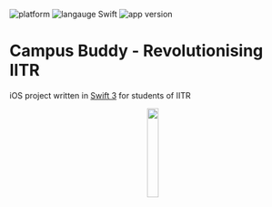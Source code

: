 ![platform](https://img.shields.io/badge/platform-iOS-brightgreen.svg)
![langauge Swift](https://img.shields.io/badge/language-Swift3.0-brightgreen.svg)
![app version](https://img.shields.io/badge/version-1.0.0-brightgreen.svg)

# Campus Buddy - Revolutionising IITR

iOS project written in <a href="https://github.com/apple/swift">Swift 3</a> for students of IITR

<div style="margin: 0 auto; text-align: center;">
    <a href="https://itunes.apple.com/in/app/campus-buddy/id1177582988?mt=8"><img src="http://urbanmatter.com/wp-content/uploads/2016/12/itunes-app-store-logo.png" width="20%"></a>
</div>
